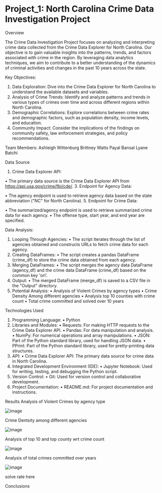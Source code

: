 # Project_1: North Carolina Crime Data Investigation Project

Overview

The Crime Data Investigation Project focuses on analyzing and interpreting crime data collected from the Crime Data Explorer for North Carolina. Our objective is to gain valuable insights into the patterns, trends, and factors associated with crime in the region. By leveraging data analytics techniques, we aim to contribute to a better understanding of the dynamics of criminal activities and changes in the past 10 years across the state.

Key Objectives:
  1.	Data Exploration: Dive into the Crime Data Explorer for North Carolina to understand the available datasets and     variables.
  2.	Analysis of Crime Trends: Identify and analyze patterns and trends in various types of crimes over time and across different regions  within North Carolina.
  3.	Demographic Correlations: Explore correlations between crime rates and demographic factors, such as population density, income levels, and education.
  4.	Community Impact: Consider the implications of the findings on community safety, law enforcement strategies, and policy recommendations.

Team Members:
  Ashleigh Wittenburg
  Brittney Watts
  Payal Bansal
  Lyane Batchi

Data Source
  1.	Crime Data Explorer API:

  •	The primary data source is the Crime Data Explorer API from https://api.usa.gov/crime/fbi/cde/.
  3. 	Endpoint for Agency Data: 

  • The agency endpoint is used to retrieve agency data based on the state abbreviation ("NC" for North Carolina).
   5.	Endpoint for Crime Data:
    
  •	The summarized/agency endpoint is used to retrieve summarized crime data for each agency. 
  •	The offense type, start year, and end year are specified.

Data Analysis:
  1.	Looping Through Agencies: 
    •	The script iterates through the list of agencies obtained and constructs URLs to fetch crime data for each agency.
  2.	Creating DataFrames:
    •	The script creates a pandas DataFrame (crime_df) to store the crime data obtained from each agency.
  3.	Merging DataFrames: 
    •	The script merges the agency data DataFrame (agency_df) and the crime data DataFrame (crime_df) based on the common          key 'ori'.
  4.	Output:
    •	The merged DataFrame (merge_df) is saved to a CSV file in the "Output" directory.
  5.	Potential Analysis:
    •	Analysis of Violent Crimes by agency types
    •	Crime Density Among different agencies
    •	Analysis top 10 counties with crime count
    •	Total crime committed and solved over 10 years

Technologies Used
  1.	Programming Language:
    •	Python
  2.	Libraries and Modules:
    •	Requests: For making HTTP requests to the Crime Data Explorer API.
    •	Pandas: For data manipulation and analysis.
    •	NumPy: For numerical operations and array manipulations.
    •	JSON: Part of the Python standard library, used for handling JSON data.
    •	PPrint: Part of the Python standard library, used for pretty-printing data structures.
  3.	API:
    •	Crime Data Explorer API: The primary data source for crime data in North Carolina.
  4.	Integrated Development Environment (IDE):
    •	Jupyter Notebook: Used for writing, testing, and debugging the Python script.
  5.	Version Control:
    •	Git: Used for version control and collaborative development.
  6.	Project Documentation:
    •	README.md: For project documentation and instructions.

Results
Analysis of Violent Crimes by agency type

![image](https://github.com/brittnwatts/Project_1/assets/150114216/b156878e-d674-4db7-bec3-e5f73d6a1da0)


Crime Dentsity among different agencies
 
![image](https://github.com/brittnwatts/Project_1/assets/150114216/94cff0fb-6add-4f84-a135-0aa7882188ff)

Analysis of top 10 and top county wrt crime count
 
![image](https://github.com/brittnwatts/Project_1/assets/150114216/58b757ba-350f-49cc-8ad7-bcf6cdfba443)


Analysis of total crimes committed over years
 
![image](https://github.com/brittnwatts/Project_1/assets/150114216/1b7c1ca0-7fe9-4a0b-9c33-5fafb2733acc)

solve rate here

 

Conclusions
